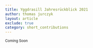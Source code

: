 ```yaml
---
title: Yggdrasill Jahresrückblick 2021
author: thomas jurczyk
layout: article
exclude: true
category: short_contributions
---
```


<sub>Coming Soon</sub>

